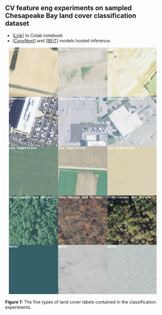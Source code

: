 ## CV feature eng experiments on sampled Chesapeake Bay land cover classification dataset

* [[Link](http://bit.ly/3O0QkD7)] to Colab notebook
* [[ConvNext](https://huggingface.co/dfurman/ConvNext-base-chesapeake-land-cover-v0)] and [[BEiT](https://huggingface.co/dfurman/BEiT-base-chesapeake-land-cover-v0)] models hosted inference.

<p align="center">
 <img src="https://github.com/daniel-furman/CV-feature-eng-experiments/blob/master/report_pictures/HF_intro_image.png?raw=True)" width="480" height="800"/>
</p>

**Figure 1:** The five types of land cover labels contained in the classification experiments. 

